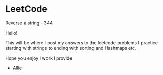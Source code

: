 # LeetCode
Reverse a string - 344

Hello! 

This will be where I post my answers to the leetcode problems I practice starting with strings to ending with sorting and Hashmaps etc.

Hope you enjoy I work I provide.

- Allie
